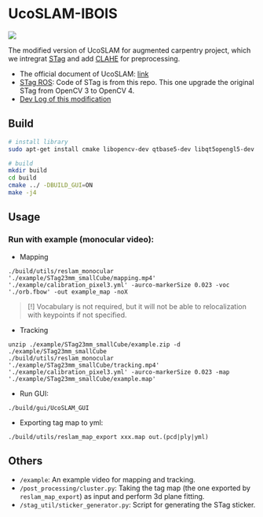 # UcoSLAM-IBOIS
![](./example/tracking_demo.gif)

The modified version of UcoSLAM for augmented carpentry project, which we intregrat [STag](https://github.com/bbenligiray/stag) and add [CLAHE](https://en.wikipedia.org/wiki/Adaptive_histogram_equalization) for preprocessing.
- The official document of UcoSLAM:  [link](https://docs.google.com/document/d/12EGJ3cI-m8XMXgI5bYW1dLi5lBO-vxxr6Cf769wQzJc)
- [STag ROS](https://github.com/usrl-uofsc/stag_ros): Code of STag is from this repo. This one upgrade the original STag from OpenCV 3 to OpenCV 4.
- [Dev Log of this modification](./dev_log)

## Build
```bash
# install library
sudo apt-get install cmake libopencv-dev qtbase5-dev libqt5opengl5-dev libopenni2-dev

# build
mkdir build
cd build
cmake ../ -DBUILD_GUI=ON
make -j4
```

## Usage
### Run with example (monocular video):
- Mapping
```
./build/utils/reslam_monocular './example/STag23mm_smallCube/mapping.mp4' './example/calibration_pixel3.yml' -aurco-markerSize 0.023 -voc './orb.fbow' -out example_map -noX
```
> [!] Vocabulary is not required, but it will not be able to relocalization with keypoints if not specified.

- Tracking
```
unzip ./example/STag23mm_smallCube/example.zip -d ./example/STag23mm_smallCube
./build/utils/reslam_monocular './example/STag23mm_smallCube/tracking.mp4' './example/calibration_pixel3.yml' -aurco-markerSize 0.023 -map './example/STag23mm_smallCube/example.map'
```

- Run GUI:
```
./build/gui/UcoSLAM_GUI
```

- Exporting tag map to yml:
```
./build/utils/reslam_map_export xxx.map out.(pcd|ply|yml)
```

## Others
- `/example`: An example video for mapping and tracking.
- `/post_processing/cluster.py`: Taking the tag map (the one exported by `reslam_map_export`) as input and perform 3d plane fitting.
- `/stag_util/sticker_generator.py`: Script for generating the STag sticker.